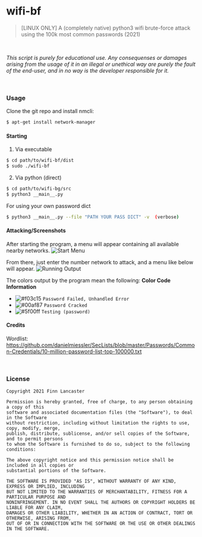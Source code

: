 # wifi-bf
> \[LINUX ONLY\] A (completely native) python3 wifi brute-force attack using the 100k most common passwords (2021)

<br />

_This script is purely for educational use. Any consequenses or damages arising from the usage of it in an illegal or unethical way are purely the fault of the end-user, and in no way is the developer responsible for it._

<br />

### Usage

Clone the git repo and install nmcli:

```bash
$ apt-get install network-manager
```

#### Starting
1. Via executable
```bash
$ cd path/to/wifi-bf/dist
$ sudo ./wifi-bf
```

2. Via python (direct)
```bash
$ cd path/to/wifi-bg/src
$ python3 __main__.py
```

For using your own password dict 
```bash
$ python3 __main__.py --file "PATH YOUR PASS DICT" -v  (verbose)
```

#### Attacking/Screenshots
After starting the program, a menu will appear containing all available nearby networks.
![Start Menu](https://i.imgur.com/RWAIroT.png)

From there, just enter the number network to attack, and a menu like below will appear. 
![Running Output](https://i.imgur.com/wNEu8Ya.png)

The colors output by the program mean the following:
**Color Code Information**
- ![#f03c15](https://via.placeholder.com/15/f03c15/000000?text=+) `Password Failed, Unhandled Error`
- ![#00af87](https://via.placeholder.com/15/00af87/000000?text=+) `Password Cracked`
- ![#5f00ff](https://via.placeholder.com/15/5f00ff/000000?text=+) `Testing (password)`

#### Credits
Wordlist: https://github.com/danielmiessler/SecLists/blob/master/Passwords/Common-Credentials/10-million-password-list-top-100000.txt

<br />

### License
```
Copyright 2021 Finn Lancaster

Permission is hereby granted, free of charge, to any person obtaining a copy of this
software and associated documentation files (the "Software"), to deal in the Software 
without restriction, including without limitation the rights to use, copy, modify, merge,
publish, distribute, sublicense, and/or sell copies of the Software, and to permit persons
to whom the Software is furnished to do so, subject to the following conditions:

The above copyright notice and this permission notice shall be included in all copies or
substantial portions of the Software.

THE SOFTWARE IS PROVIDED "AS IS", WITHOUT WARRANTY OF ANY KIND, EXPRESS OR IMPLIED, INCLUDING
BUT NOT LIMITED TO THE WARRANTIES OF MERCHANTABILITY, FITNESS FOR A PARTICULAR PURPOSE AND
NONINFRINGEMENT. IN NO EVENT SHALL THE AUTHORS OR COPYRIGHT HOLDERS BE LIABLE FOR ANY CLAIM,
DAMAGES OR OTHER LIABILITY, WHETHER IN AN ACTION OF CONTRACT, TORT OR OTHERWISE, ARISING FROM,
OUT OF OR IN CONNECTION WITH THE SOFTWARE OR THE USE OR OTHER DEALINGS IN THE SOFTWARE.
```
